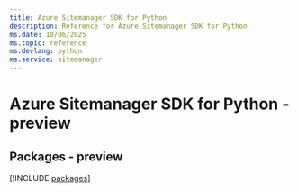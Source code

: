 ```yaml
---
title: Azure Sitemanager SDK for Python
description: Reference for Azure Sitemanager SDK for Python
ms.date: 10/06/2025
ms.topic: reference
ms.devlang: python
ms.service: sitemanager
---
```

# Azure Sitemanager SDK for Python - preview
## Packages - preview
[!INCLUDE [packages](sitemanager-index.md)]
